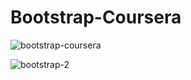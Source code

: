 # Bootstrap-Coursera
![bootstrap-coursera](https://user-images.githubusercontent.com/52810541/114851215-3832b280-9dff-11eb-8d6b-0b156ce92a8e.JPG)

![bootstrap-2](https://user-images.githubusercontent.com/52810541/114855132-3965de80-9e03-11eb-94bb-411a94fa06a4.JPG)
